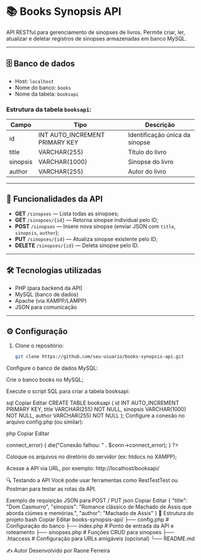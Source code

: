 # 📚 Books Synopsis API

API RESTful para gerenciamento de sinopses de livros. Permite criar, ler, atualizar e deletar registros de sinopses armazenadas em banco MySQL.

---

## 🗄️ Banco de dados

- Host: `localhost`  
- Nome do banco: `books`  
- Nome da tabela: `booksapi`

### Estrutura da tabela `booksapi`:

| Campo    | Tipo         | Descrição                         |
|----------|--------------|----------------------------------|
| id       | INT AUTO_INCREMENT PRIMARY KEY | Identificação única da sinopse |
| title    | VARCHAR(255) | Título do livro                  |
| sinopsis | VARCHAR(1000) | Sinopse do livro                |
| author   | VARCHAR(255) | Autor do livro                   |

---

## 🚀 Funcionalidades da API

- **GET** `/sinopses` — Lista todas as sinopses;
- **GET** `/sinopses/{id}` — Retorna sinopse individual pelo ID;
- **POST** `/sinopses` — Insere nova sinopse (enviar JSON com `title`, `sinopsis`, `author`);
- **PUT** `/sinopses/{id}` — Atualiza sinopse existente pelo ID;
- **DELETE** `/sinopses/{id}` — Deleta sinopse pelo ID.

---

## 🛠️ Tecnologias utilizadas

- PHP (para backend da API)  
- MySQL (banco de dados)  
- Apache (via XAMPP/LAMPP)  
- JSON para comunicação

---

## ⚙️ Configuração

1. Clone o repositório:

   ```bash
   git clone https://github.com/seu-usuario/books-synopsis-api.git
Configure o banco de dados MySQL:

Crie o banco books no MySQL;

Execute o script SQL para criar a tabela booksapi:

sql
Copiar
Editar
CREATE TABLE booksapi (
  id INT AUTO_INCREMENT PRIMARY KEY,
  title VARCHAR(255) NOT NULL,
  sinopsis VARCHAR(1000) NOT NULL,
  author VARCHAR(255) NOT NULL
);
Configure a conexão no arquivo config.php (ou similar):

php
Copiar
Editar
<?php
$servername = "localhost";
$username = "root";       // Usuário do MySQL
$password = "";           // Senha do MySQL
$dbname = "books";

$conn = new mysqli($servername, $username, $password, $dbname);

if ($conn->connect_error) {
    die("Conexão falhou: " . $conn->connect_error);
}
?>
Coloque os arquivos no diretório do servidor (ex: htdocs no XAMPP);

Acesse a API via URL, por exemplo:
http://localhost/booksapi/

🔍 Testando a API
Você pode usar ferramentas como RestTestTest ou Postman para testar as rotas da API.

Exemplo de requisição JSON para POST / PUT
json
Copiar
Editar
{
  "title": "Dom Casmurro",
  "sinopsis": "Romance clássico de Machado de Assis que aborda ciúmes e memórias.",
  "author": "Machado de Assis"
}
📂 Estrutura do projeto
bash
Copiar
Editar
books-synopsis-api/
├── config.php           # Configuração do banco
├── index.php            # Ponto de entrada da API e roteamento
├── sinopses.php         # Funções CRUD para sinopses
├── .htaccess            # Configuração para URLs amigáveis (opcional)
└── README.md

✍️ Autor
Desenvolvido por Raone Ferreira
